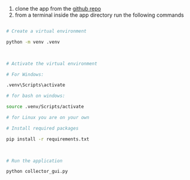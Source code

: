 
1. clone the app from the [github repo](https://github.com/NourrMahmoud/ArSL_Dataset)
2. from a terminal inside the app directory run the following commands

```bash

# Create a virtual environment

python -m venv .venv

  

# Activate the virtual environment

# For Windows:

.venv\Scripts\activate

# for bash on windows:

source .venv/Scripts/activate

# for Linux you are on your own

# Install required packages

pip install -r requirements.txt

  

# Run the application

python collector_gui.py

```


